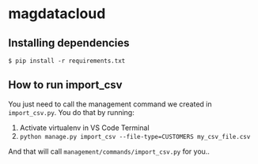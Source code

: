 # magdatacloud

## Installing dependencies

```shell
$ pip install -r requirements.txt
```

## How to run import_csv

You just need to call the management command we created in `import_csv.py`.  You do that by running:

1. Activate virtualenv in VS Code Terminal
2. `python manage.py import_csv --file-type=CUSTOMERS my_csv_file.csv`

And that will call `management/commands/import_csv.py` for you..